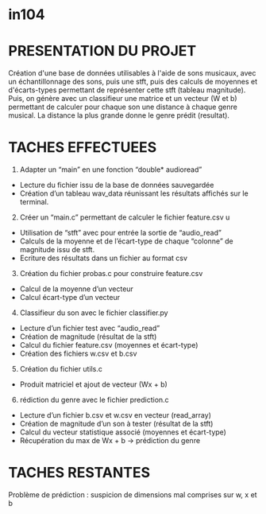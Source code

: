 # in104

# PRESENTATION DU PROJET 

Création d'une base de données utilisables à l'aide de sons musicaux, avec un échantillonnage des sons, puis une stft, puis des calculs de moyennes 
et d'écarts-types permettant de représenter cette stft (tableau magnitude). 
Puis, on génère avec un classifieur une matrice et un vecteur (W et b) permettant de calculer pour chaque son une distance à chaque genre musical.
La distance la plus grande donne le genre prédit (resultat). 

# TACHES EFFECTUEES 
1) Adapter un “main” en une fonction “double* audioread” 
- Lecture du fichier issu de la base de données sauvegardée
- Création d’un tableau wav_data réunissant les résultats affichés sur le terminal. 

2) Créer un “main.c” permettant de calculer le fichier feature.csv u
- Utilisation de “stft” avec pour entrée la sortie de “audio_read”
- Calculs de la moyenne et de l’écart-type de chaque “colonne” de magnitude issu de stft.
- Ecriture des résultats dans un fichier au format csv

3) Création du fichier probas.c pour construire feature.csv
- Calcul de la moyenne d’un vecteur
- Calcul écart-type d’un vecteur 

 4) Classifieur du son avec le fichier classifier.py
- Lecture d’un fichier test avec “audio_read”
- Création de magnitude (résultat de la stft)
- Calcul du fichier feature.csv (moyennes et écart-type)
- Création des fichiers w.csv et b.csv 

5) Création du fichier utils.c 
- Produit matriciel et ajout de vecteur (Wx + b)

6) rédiction du genre avec le fichier prediction.c 
- Lecture d’un fichier b.csv et w.csv en vecteur (read_array)
- Création de magnitude d’un son à tester (résultat de la stft)
- Calcul du vecteur statistique associé (moyennes et écart-type)
- Récupération du max de Wx + b → prédiction du genre 
 
 # TACHES RESTANTES 

Problème de prédiction : suspicion de dimensions mal comprises sur w, x et b 
